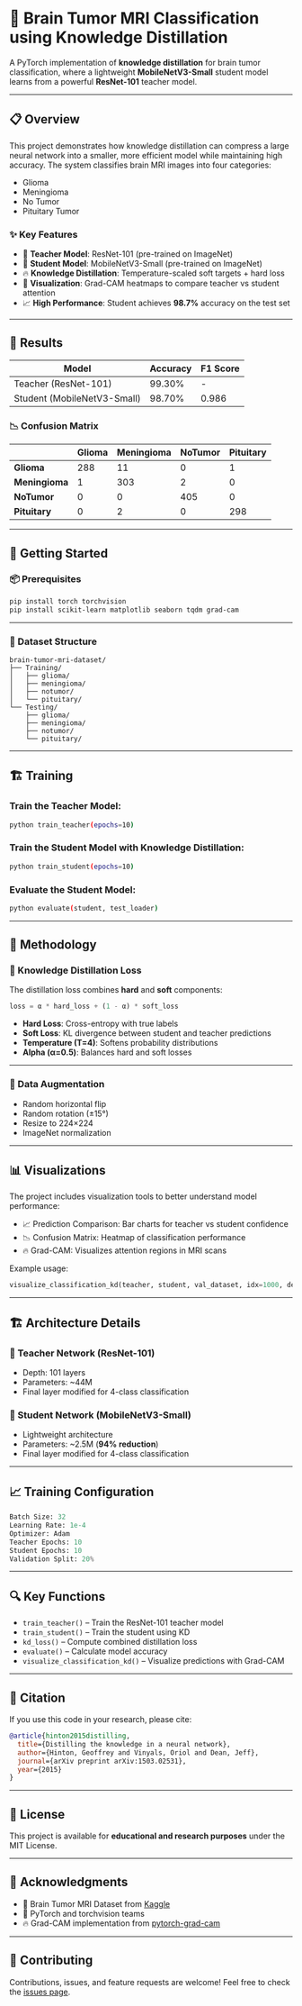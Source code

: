 # 🧠 Brain Tumor MRI Classification using Knowledge Distillation

A PyTorch implementation of **knowledge distillation** for brain tumor classification, where a lightweight **MobileNetV3-Small** student model learns from a powerful **ResNet-101** teacher model.

---

## 📋 Overview

This project demonstrates how knowledge distillation can compress a large neural network into a smaller, more efficient model while maintaining high accuracy.
The system classifies brain MRI images into four categories:

* Glioma
* Meningioma
* No Tumor
* Pituitary Tumor

### ✨ Key Features

* 🧠 **Teacher Model**: ResNet-101 (pre-trained on ImageNet)
* 📱 **Student Model**: MobileNetV3-Small (pre-trained on ImageNet)
* 🔥 **Knowledge Distillation**: Temperature-scaled soft targets + hard loss
* 🎨 **Visualization**: Grad-CAM heatmaps to compare teacher vs student attention
* 📈 **High Performance**: Student achieves **98.7%** accuracy on the test set

---

## 🎯 Results

| Model                       | Accuracy | F1 Score |
| --------------------------- | -------- | -------- |
| Teacher (ResNet-101)        | 99.30%   | -        |
| Student (MobileNetV3-Small) | 98.70%   | 0.986    |

### 📉 Confusion Matrix

|                | Glioma | Meningioma | NoTumor | Pituitary |
| -------------- | ------ | ---------- | ------- | --------- |
| **Glioma**     | 288    | 11         | 0       | 1         |
| **Meningioma** | 1      | 303        | 2       | 0         |
| **NoTumor**    | 0      | 0          | 405     | 0         |
| **Pituitary**  | 0      | 2          | 0       | 298       |

---

## 🚀 Getting Started

### 📦 Prerequisites

```bash
pip install torch torchvision
pip install scikit-learn matplotlib seaborn tqdm grad-cam
```

---

### 📁 Dataset Structure

```plaintext
brain-tumor-mri-dataset/
├── Training/
│   ├── glioma/
│   ├── meningioma/
│   ├── notumor/
│   └── pituitary/
└── Testing/
    ├── glioma/
    ├── meningioma/
    ├── notumor/
    └── pituitary/
```

---

## 🏗️ Training

### Train the Teacher Model:

```bash
python train_teacher(epochs=10)
```

### Train the Student Model with Knowledge Distillation:

```bash
python train_student(epochs=10)
```

### Evaluate the Student Model:

```bash
python evaluate(student, test_loader)
```

---

## 🔬 Methodology

### 📘 Knowledge Distillation Loss

The distillation loss combines **hard** and **soft** components:

```python
loss = α * hard_loss + (1 - α) * soft_loss
```

* **Hard Loss**: Cross-entropy with true labels
* **Soft Loss**: KL divergence between student and teacher predictions
* **Temperature (T=4)**: Softens probability distributions
* **Alpha (α=0.5)**: Balances hard and soft losses

---

### 🧪 Data Augmentation

* Random horizontal flip
* Random rotation (±15°)
* Resize to 224×224
* ImageNet normalization

---

## 📊 Visualizations

The project includes visualization tools to better understand model performance:

* 📈 Prediction Comparison: Bar charts for teacher vs student confidence
* 📉 Confusion Matrix: Heatmap of classification performance
* 🔥 Grad-CAM: Visualizes attention regions in MRI scans

Example usage:

```python
visualize_classification_kd(teacher, student, val_dataset, idx=1000, device='cuda')
```

---

## 🏗️ Architecture Details

### 🧠 Teacher Network (ResNet-101)

* Depth: 101 layers
* Parameters: ~44M
* Final layer modified for 4-class classification

### 📱 Student Network (MobileNetV3-Small)

* Lightweight architecture
* Parameters: ~2.5M (**94% reduction**)
* Final layer modified for 4-class classification

---

## 📈 Training Configuration

```python
Batch Size: 32
Learning Rate: 1e-4
Optimizer: Adam
Teacher Epochs: 10
Student Epochs: 10
Validation Split: 20%
```

---

## 🔍 Key Functions

* `train_teacher()` – Train the ResNet-101 teacher model
* `train_student()` – Train the student using KD
* `kd_loss()` – Compute combined distillation loss
* `evaluate()` – Calculate model accuracy
* `visualize_classification_kd()` – Visualize predictions with Grad-CAM

---

## 📝 Citation

If you use this code in your research, please cite:

```bibtex
@article{hinton2015distilling,
  title={Distilling the knowledge in a neural network},
  author={Hinton, Geoffrey and Vinyals, Oriol and Dean, Jeff},
  journal={arXiv preprint arXiv:1503.02531},
  year={2015}
}
```

---

## 📄 License

This project is available for **educational and research purposes** under the MIT License.

---

## 🙏 Acknowledgments

* 🧬 Brain Tumor MRI Dataset from [Kaggle](https://www.kaggle.com/)
* 🧠 PyTorch and torchvision teams
* 🔥 Grad-CAM implementation from [pytorch-grad-cam](https://github.com/jacobgil/pytorch-grad-cam)

---

## 🤝 Contributing

Contributions, issues, and feature requests are welcome!
Feel free to check the [issues page](../../issues).
